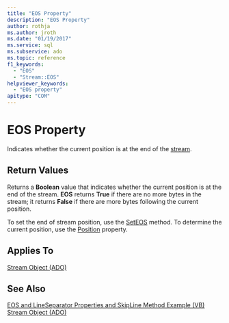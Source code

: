 ```yaml
---
title: "EOS Property"
description: "EOS Property"
author: rothja
ms.author: jroth
ms.date: "01/19/2017"
ms.service: sql
ms.subservice: ado
ms.topic: reference
f1_keywords:
  - "EOS"
  - "Stream::EOS"
helpviewer_keywords:
  - "EOS property"
apitype: "COM"
---
```

# EOS Property
Indicates whether the current position is at the end of the [stream](../../../ado/reference/ado-api/stream-object-ado.md).  
  
## Return Values  
 Returns a **Boolean** value that indicates whether the current position is at the end of the stream. **EOS** returns **True** if there are no more bytes in the stream; it returns **False** if there are more bytes following the current position.  
  
 To set the end of stream position, use the [SetEOS](../../../ado/reference/ado-api/seteos-method.md) method. To determine the current position, use the [Position](../../../ado/reference/ado-api/position-property-ado.md) property.  
  
## Applies To  
 [Stream Object (ADO)](../../../ado/reference/ado-api/stream-object-ado.md)  
  
## See Also  
 [EOS and LineSeparator Properties and SkipLine Method Example (VB)](../../../ado/reference/ado-api/eos-and-lineseparator-properties-and-skipline-method-example-vb.md)   
 [Stream Object (ADO)](../../../ado/reference/ado-api/stream-object-ado.md)
